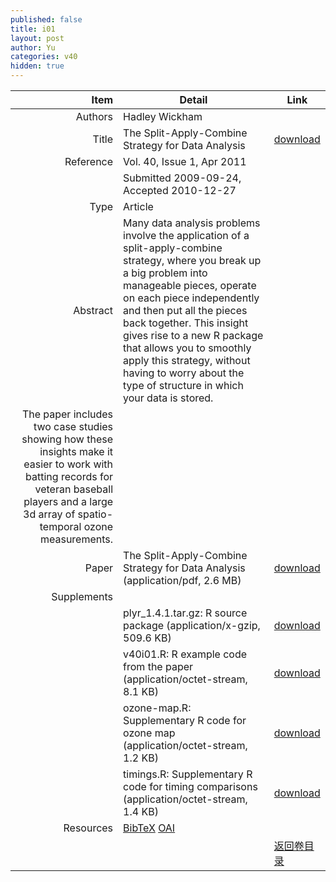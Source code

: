 ```yaml
---
published: false
title: i01
layout: post
author: Yu
categories: v40
hidden: true
---
```


| Item | Detail | Link |
|---:|---|---|
| Authors | Hadley  Wickham| |
| Title |The Split-Apply-Combine Strategy for Data Analysis | [download](http://www.jstatsoft.org/v40/i01/paper) |
| Reference |Vol. 40, Issue 1, Apr 2011 | |
| | Submitted 2009-09-24, Accepted 2010-12-27| | 
| Type | Article| |
| Abstract | Many data analysis problems involve the application of a split-apply-combine strategy, where you break up a big problem into manageable pieces, operate on each piece independently and then put all the pieces back together. This insight gives rise to a new R package that allows you to smoothly apply this strategy, without having to worry about the type of structure in which your data is stored.| |
 The paper includes two case studies showing how these insights make it easier to work with batting records for veteran baseball players and a large 3d array of spatio-temporal ozone measurements.| |
| Paper | The Split-Apply-Combine Strategy for Data Analysis  (application/pdf, 2.6 MB)| [download](http://www.jstatsoft.org/v40/i01/paper) |
| Supplements | | |
| |plyr_1.4.1.tar.gz: R source package  (application/x-gzip, 509.6 KB)|  [download](http://www.jstatsoft.org/v40/i01/supp/1) |
| |v40i01.R:          R example code from the paper  (application/octet-stream, 8.1 KB)|  [download](http://www.jstatsoft.org/v40/i01/supp/2) |
| |ozone-map.R:       Supplementary R code for ozone map  (application/octet-stream, 1.2 KB)|  [download](http://www.jstatsoft.org/v40/i01/supp/3) |
| |timings.R:         Supplementary R code for timing comparisons  (application/octet-stream, 1.4 KB)|  [download](http://www.jstatsoft.org/v40/i01/supp/4) |
| Resources | [BibTeX](http://www.jstatsoft.org/v40/i01/bibtex) [OAI](http://www.jstatsoft.org/oai?verb=GetRecord&identifier=oai.jstatsoft/v40/i01&prefix=oai_dc)| |
| |  | [返回卷目录]({{site.baseurl}}/volume/v40.html) |